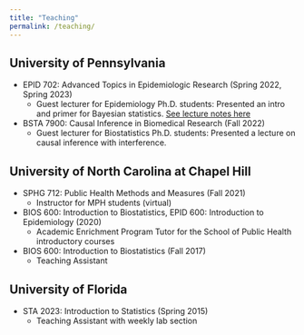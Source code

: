 ```yaml
---
title: "Teaching"
permalink: /teaching/
---
```


## University of Pennsylvania
- EPID 702: Advanced Topics in Epidemiologic Research (Spring 2022, Spring 2023)
  - Guest lecturer for Epidemiology Ph.D. students: Presented an intro and primer for Bayesian statistics. [See lecture notes here](http://bblette1.github.io/files/bayes-short-primer.html)
- BSTA 7900: Causal Inference in Biomedical Research (Fall 2022)
  - Guest lecturer for Biostatistics Ph.D. students: Presented a lecture on causal inference with interference.

## University of North Carolina at Chapel Hill
- SPHG 712: Public Health Methods and Measures (Fall 2021)
  - Instructor for MPH students (virtual)
- BIOS 600: Introduction to Biostatistics, EPID 600: Introduction to Epidemiology (2020)
  - Academic Enrichment Program Tutor for the School of Public Health introductory courses
- BIOS 600: Introduction to Biostatistics (Fall 2017)
  - Teaching Assistant

## University of Florida
- STA 2023: Introduction to Statistics (Spring 2015)
  - Teaching Assistant with weekly lab section
